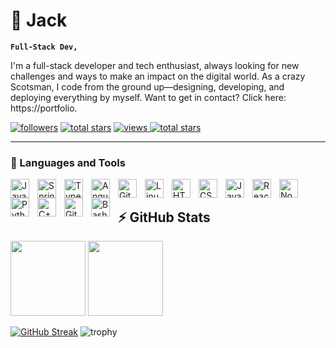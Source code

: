 # 🤪 Jack

**`Full-Stack Dev,`**

I'm a full-stack developer and tech enthusiast, always looking for new challenges and ways to make an impact on the digital world. As a crazy Scotsman, I code from the ground up—designing, developing, and deploying everything by myself. Want to get in contact? Click here: https://portfolio.
   <p align="left">
      <a href="https://github.com/Jack5237?tab=followers">
         <img alt="followers" title="Follow me on Github" src="https://custom-icon-badges.demolab.com/github/followers/Jack5237?color=236ad3&labelColor=1155ba&style=for-the-badge&logo=person-add&label=Follow&logoColor=white"/></a>
      <a href="https://github.com/Jack5237?tab=repositories&sort=stargazers">
         <img alt="total stars" title="Total stars on GitHub" src="https://custom-icon-badges.demolab.com/github/stars/Jack5237?color=55960c&style=for-the-badge&labelColor=488207&logo=star"/></a>
          <a href="https://github.com/Jack5237/Simple-View-Counter">
        <img alt="views" title="GitHub profile views" src="https://komarev.com/ghpvc/?username=Jack5237&style=for-the-badge&color=lightgrey"/>
      </a>
      <a href="https://github.com/Jack5237?tab=repositories&sort=stargazers">
    <img alt="total stars" title="Total forks on GitHub" src="https://custom-icon-badges.herokuapp.com/badge/dynamic/json?logo=fork&host=formatted-dynamic-badges.herokuapp.com&formatter=metric&style=for-the-badge&color=ff0013&labelColor=ae1206&label=forks&query=$.forks&url=https://api.github-star-counter.workers.dev/user/Jack5237"/>
  </a>
   </p>
   
---

### 🚀 Languages and Tools

<img align="left" alt="Java" width="30px" style="padding-right:10px;" src="https://cdn.jsdelivr.net/gh/devicons/devicon/icons/java/java-original.svg"/>
<img align="left" alt="Spring" width="30px" style="padding-right:10px;" src="https://cdn.jsdelivr.net/gh/devicons/devicon/icons/spring/spring-original.svg" />
<img align="left" alt="TypeScript" width="30px" style="padding-right:10px;" src="https://cdn.jsdelivr.net/gh/devicons/devicon/icons/typescript/typescript-plain.svg" />
<img align="left" alt="Angular" width="30px" style="padding-right:10px;" src="https://cdn.jsdelivr.net/gh/devicons/devicon/icons/angularjs/angularjs-plain.svg" />
<img align="left" alt="Git" width="30px" style="padding-right:10px;" src="https://cdn.jsdelivr.net/gh/devicons/devicon/icons/git/git-original.svg" />
<img align="left" alt="Linux" width="30px" style="padding-right:10px;" src="https://cdn.jsdelivr.net/gh/devicons/devicon/icons/linux/linux-original.svg" />
<img align="left" alt="HTML" width="30px" style="padding-right:10px;" src="https://cdn.jsdelivr.net/gh/devicons/devicon/icons/html5/html5-plain.svg" />
<img align="left" alt="CSS" width="30px" style="padding-right:10px;" src="https://cdn.jsdelivr.net/gh/devicons/devicon/icons/css3/css3-plain.svg" />
<img align="left" alt="JavaScript" width="30px" style="padding-right:10px;" src="https://cdn.jsdelivr.net/gh/devicons/devicon/icons/javascript/javascript-plain.svg" />
<img align="left" alt="React" width="30px" style="padding-right:10px;" src="https://cdn.jsdelivr.net/gh/devicons/devicon/icons/react/react-original.svg" />
<img align="left" alt="NodeJS" width="30px" style="padding-right:10px;" src="https://cdn.jsdelivr.net/gh/devicons/devicon/icons/nodejs/nodejs-original.svg" />
<img align="left" alt="Python" width="30px" style="padding-right:10px;" src="https://cdn.jsdelivr.net/gh/devicons/devicon/icons/python/python-plain.svg" />
<img align="left" alt="C++" width="30px" style="padding-right:10px;" src="https://cdn.jsdelivr.net/gh/devicons/devicon/icons/cplusplus/cplusplus-line.svg" />
<img align="left" alt="GitHub" width="30px" style="padding-right:10px;" src="https://cdn.jsdelivr.net/gh/devicons/devicon/icons/github/github-original.svg" />
<img align="left" alt="Bash" width="30px" style="padding-right:10px;" src="https://cdn.jsdelivr.net/gh/devicons/devicon/icons/bash/bash-original.svg" />
<br />

## ⚡ GitHub Stats

<p align="left">
    <img height="120px" src="https://github-readme-streak-stats.herokuapp.com/?user=Jack5237&hide_border=true&theme=dark" />
    <img height="120px" src="https://github-readme-stats.vercel.app/api/top-langs/?username=Jack5237&hide=html&hide_title=true&hide_border=true&layout=compact&langs_count=8&theme=dark" />
</p>

[![GitHub Streak](https://streak-stats.demolab.com?user=Jack5237&theme=dark)](https://git.io/streak-stats)
![trophy](https://github-profile-trophy.vercel.app/?username=Jack5237&theme=onedark&column=-1)


